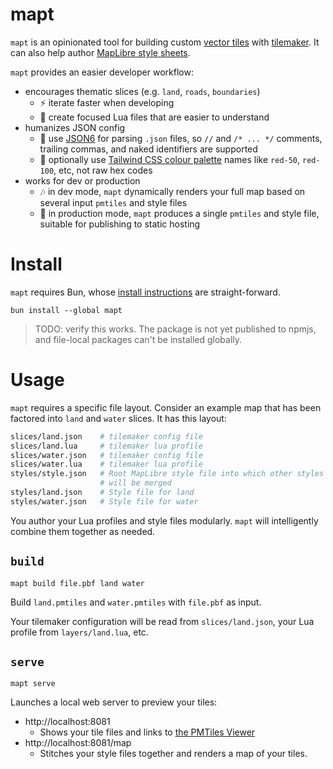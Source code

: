 # mapt

`mapt` is an opinionated tool for building custom [vector tiles](https://docs.mapbox.com/data/tilesets/guides/vector-tiles-introduction/) with [tilemaker](https://github.com/systemed/tilemaker). It can also help author
[MapLibre style sheets](https://maplibre.org/maplibre-style-spec/).

`mapt` provides an easier developer workflow:

- encourages thematic slices (e.g. `land`, `roads`, `boundaries`)
  - ⚡ iterate faster when developing
  - 🎯 create focused Lua files that are easier to understand
- humanizes JSON config
  - 🤝 use [JSON6](https://github.com/d3x0r/json6) for parsing `.json` files, so `//` and `/* ... */` comments, trailing commas, and naked identifiers are supported
  - 🎨 optionally use [Tailwind CSS colour palette](https://atmos.style/palettes/tailwindcss) names like `red-50`, `red-100`, etc, not raw hex codes
- works for dev or production
  - 🎶 in dev mode, `mapt` dynamically renders your full map based on several input `pmtiles` and style files
  - 🎵 in production mode, `mapt` produces a single `pmtiles` and style file, suitable for publishing to static hosting

# Install

`mapt` requires Bun, whose [install instructions](https://bun.sh/docs/installation) are straight-forward.

`bun install --global mapt`

> TODO: verify this works. The package is not yet published to npmjs, and file-local packages can't be installed globally.

# Usage

`mapt` requires a specific file layout. Consider an example map
that has been factored into `land` and `water` slices. It has this
layout:

```bash
slices/land.json    # tilemaker config file
slices/land.lua     # tilemaker lua profile
slices/water.json   # tilemaker config file
slices/water.lua    # tilemaker lua profile
styles/style.json   # Root MapLibre style file into which other styles
                    # will be merged
styles/land.json    # Style file for land
styles/water.json   # Style file for water
```

You author your Lua profiles and style files modularly. `mapt` will
intelligently combine them together as needed.

## `build`

```
mapt build file.pbf land water
```

Build `land.pmtiles` and `water.pmtiles` with `file.pbf` as input.

Your tilemaker configuration will be read from `slices/land.json`, your Lua profile from `layers/land.lua`, etc.

## `serve`

```
mapt serve
```

Launches a local web server to preview your tiles:

- http://localhost:8081
  - Shows your tile files and links to [the PMTiles Viewer](https://protomaps.github.io/PMTiles/)
- http://localhost:8081/map
  - Stitches your style files together and renders a map of your tiles.
